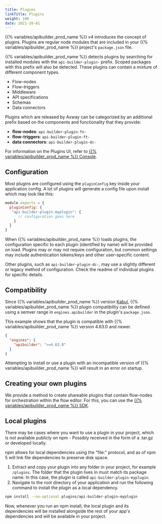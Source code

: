 ```yaml
---
title: Plugins
linkTitle: Plugins
weight: 100
date: 2021-10-01
---
```


{{% variables/apibuilder_prod_name %}} v4 introduces the concept of plugins. Plugins are regular node modules that are included in your {{% variables/apibuilder_prod_name %}} project's `package.json` file.

{{% variables/apibuilder_prod_name %}} detects plugins by searching for installed modules with the `api-builder-plugin-` prefix. Scoped packages with this prefix will also be detected. These plugins can contain a mixture of different component types.

* Flow-nodes
* Flow-triggers
* Middleware
* API specifications
* Schemas
* Data connectors

Plugins which are released by Axway can be categorized by an additional prefix based on the components and functionality that they provide:

* **flow-nodes**: `api-builder-plugin-fn-`
* **flow-triggers**: `api-builder-plugin-ft-`
* **data connectors**: `api-builder-plugin-dc-`

For information on the Plugins UI, refer to [{{% variables/apibuilder_prod_name %}} Console](/docs/developer_guide/console/#plugins-tab).

## Configuration

Most plugins are configured using the `pluginConfig` key inside your application config. A lot of plugins will generate a config file upon install which may look like this:

```javascript
module.exports = {
  pluginConfig: {
   "api-builder-plugin-myplugin": {
      // configuration goes here
    }
  }
}
```

When {{% variables/apibuilder_prod_name %}} loads plugins, the configuration specific to each plugin (identified by name) will be provided on load. Plugins may or may not require configuration, but common settings may include authentication tokens/keys and other user-specific content.

Other plugins, such as `api-builder-plugin-dc-`, may use a slightly different or legacy method of configuration. Check the readme of individual plugins for specific details.

## Compatibility

Since {{% variables/apibuilder_prod_name %}} version [Kabul](/docs/release_notes/kabul), {{% variables/apibuilder_prod_name %}} plugin compatibility can be defined using a semver range in `engines.apibuilder` in the plugin's `package.json`.

This example shows that the plugin is compatible with {{% variables/apibuilder_prod_name %}} version 4.63.0 and newer.

```json
{
  "engines": {
    "apibuilder": ">=4.63.0"
  }
}
```

Attempting to install or use a plugin with an incompatible version of {{% variables/apibuilder_prod_name %}} will result in an error on startup.

## Creating your own plugins

We provide a method to create shareable plugins that contain flow-nodes for orchestration within the flow editor. For this, you can use the [{{% variables/apibuilder_prod_name %}} SDK](/docs/developer_guide/sdk/).

## Local plugins

There may be cases where you want to use a plugin in your project, which is not available publicly on npm - Possibly received in the form of a .tar.gz or developed locally.

npm allows for local dependencies using the "file:" protocol, and as of npm 5 will link file dependencies to preserve disk space.

1. Extract and copy your plugin into any folder in your project, for example `/plugins`.
  The folder that the plugin lives in must match its package name. In this case, the plugin is called `api-builder-plugin-myplugin`.
1. Navigate to the root directory of your application and run the following command to install the plugin as a local dependency.

  ```bash
  npm install --no-optional plugins/api-builder-plugin-myplugin
  ```

  Now, whenever you run an npm install, the local plugin and its dependencies will be installed alongside the rest of your app's dependencies and will be available in your project.
